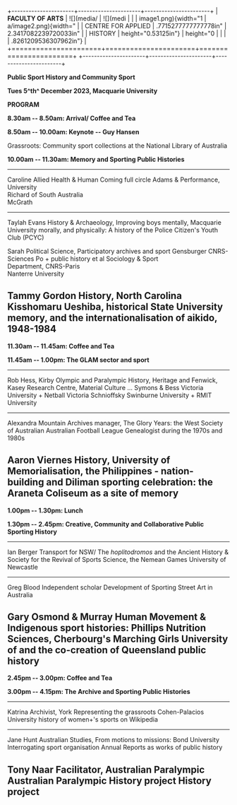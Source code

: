 +----------------------+----------------------+-----------------------+
| **FACULTY OF ARTS**  | ![](media/           | ![](medi              |
|                      | image1.png){width="1 | a/image2.png){width=" |
| CENTRE FOR APPLIED   | .7715277777777778in" | 2.3417082239720033in" |
| HISTORY              | height="0.53125in"}  | height="0             |
|                      |                      | .8261209536307962in"} |
+======================+======================+=======================+
+----------------------+----------------------+-----------------------+

**Public Sport History and Community Sport**

**Tues 5^th^ December 2023, Macquarie University**

**PROGRAM**

**8.30am -- 8.50am: Arrival/ Coffee and Tea**

**8.50am -- 10.00am: Keynote -- Guy Hansen**

Grassroots: Community sport collections at the National Library of
Australia

**10.00am -- 11.30am: Memory and Sporting Public Histories**

  -----------------------------------------------------------------------
  Caroline     Allied Health & Human     Coming full circle
  Adams &      Performance, University   
  Richard      of South Australia        
  McGrath                                
  ------------ ------------------------- --------------------------------
  Taylah Evans History & Archaeology,    Improving boys mentally,
               Macquarie University      morally, and physically: A
                                         history of the Police Citizen\'s
                                         Youth Club (PCYC)

  Sarah        Political Science,        Participatory archives and sport
  Gensburger   CNRS-Sciences Po +        public history
  et al        Sociology & Sport         
               Department, CNRS-Paris    
               Nanterre University       

  Tammy Gordon History, North Carolina   Kisshomaru Ueshiba, historical
               State University          memory, and the
                                         internationalisation of aikido,
                                         1948-1984
  -----------------------------------------------------------------------

**11.30am -- 11.45am: Coffee and Tea**

**11.45am -- 1.00pm: The GLAM sector and sport**

  -----------------------------------------------------------------------
  Rob Hess, Kirby      Olympic and Paralympic History, Heritage and
  Fenwick, Kasey       Research Centre,       Material Culture ...
  Symons & Bess        Victoria University +  Netball Victoria
  Schnioffsky          Swinburne University + 
                       RMIT University        
  -------------------- ---------------------- ---------------------------
  Alexandra Mountain   Archives manager,      The Glory Years: the West
                       Society of Australian  Australian Football League
                       Genealogist            during the 1970s and 1980s

  Aaron Viernes        History, University of Memorialisation,
                       the Philippines -      nation-building and
                       Diliman                sporting celebration: the
                                              Araneta Coliseum as a site
                                              of memory
  -----------------------------------------------------------------------

**1.00pm -- 1.30pm: Lunch**

**1.30pm -- 2.45pm: Creative, Community and Collaborative Public
Sporting History**

  -----------------------------------------------------------------------
  Ian Berger           Transport for NSW/     The *hoplitodromos* and the
                       Ancient History &      Society for the Revival of
                       Sports Science,        the Nemean Games
                       University of          
                       Newcastle              
  -------------------- ---------------------- ---------------------------
  Greg Blood           Independent scholar    Development of Sporting
                                              Street Art in Australia

  Gary Osmond & Murray Human Movement &       Indigenous sport histories:
  Phillips             Nutrition Sciences,    Cherbourg\'s Marching Girls
                       University of          and the co-creation of
                       Queensland             public history
  -----------------------------------------------------------------------

**2.45pm -- 3.00pm: Coffee and Tea**

**3.00pm -- 4.15pm: The Archive and Sporting Public Histories**

  ------------------------------------------------------------------------
  Katrina              Archivist, York        Representing the grassroots
  Cohen-Palacios       University             history of women+\'s sports
                                              on Wikipedia
  -------------------- ---------------------- ----------------------------
  Jane Hunt            Australian Studies,    From motions to missions:
                       Bond University        Interrogating sport
                                              organisation Annual Reports
                                              as works of public history

  Tony Naar            Facilitator,           Australian Paralympic
                       Australian Paralympic  History project
                       History project        
  ------------------------------------------------------------------------
